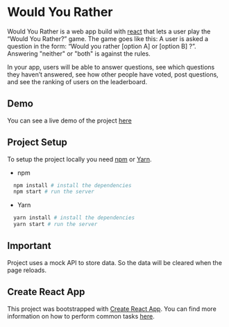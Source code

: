 # Would You Rather

Would You Rather is a web app build with [react](https://reactjs.org/) that lets a user play the “Would You Rather?” game. The game goes like this: A user is asked a question in the form: “Would you rather [option A] or [option B] ?”. Answering "neither" or "both" is against the rules.

In your app, users will be able to answer questions, see which questions they haven’t answered, see how other people have voted, post questions, and see the ranking of users on the leaderboard.

## Demo

You can see a live demo of the project [here](https://would-you-rather-app.herokuapp.com)

## Project Setup

To setup the project locally you need [npm](https://www.npmjs.com/) or [Yarn](https://yarnpkg.com/en/).

* npm

```bash
  npm install # install the dependencies
  npm start # run the server
```

* Yarn

```bash
  yarn install # install the dependencies
  yarn start # run the server
```

## Important

Project uses a mock API to store data. So the data will be cleared when the page reloads.

## Create React App

This project was bootstrapped with [Create React App](https://github.com/facebookincubator/create-react-app). You can find more information on how to perform common tasks [here](https://github.com/facebookincubator/create-react-app/blob/master/packages/react-scripts/template/README.md).